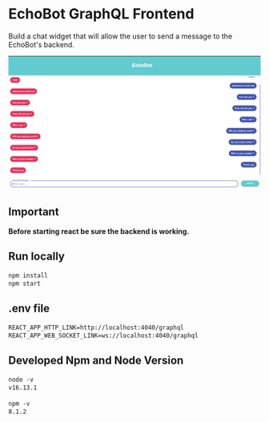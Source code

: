 # EchoBot GraphQL Frontend

Build a chat widget that will allow the user to send a message to the EchoBot's backend.

![EchoBot](./echoBot.png)


## Important
**Before starting react be sure the backend is working.**


## Run locally

```shell
npm install
npm start
```

## .env file

```shell
REACT_APP_HTTP_LINK=http://localhost:4040/graphql
REACT_APP_WEB_SOCKET_LINK=ws://localhost:4040/graphql
```
## Developed Npm and Node Version
```
node -v
v16.13.1

npm -v
8.1.2
```

